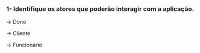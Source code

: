 ### 1- Identifique os atores que poderão interagir com a aplicação.

-> Dono

-> Cliente

-> Funcionário